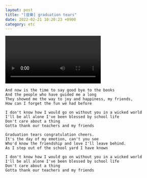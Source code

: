```yaml
---
layout: post
title: "[音樂] graduation tears"
date: 2022-02-21 10:20:23 +0900
category: etc
---
```


<div class="video-container">
    <video id="player" class="video-js vjs-default-skin vjs-big-play-centered" data-json="/public/json/graduation_tears.json"></video>
</div>

```
And now is the time to say good bye to the books
And the people who have guided me a long
They showed me the way to joy and happiness, my friends,
How can I forget the fun we had before

I don't know how I would go on without you in a wicked world
I'll be all alone I've been blessed by school life
Don't care about a thing
Gotta thank our teachers and my friends

Graduation tears congratulation cheers.
It's the day of my emotion, can't you see
Who'd know the friendship and love I'll leave behind.
As I step out of the school yard I have known

I don't know how I would go on without you in a wicked world
I'll be all alone I've been blessed by school life
Don't care about a thing
Gotta thank our teachers and my friends
```